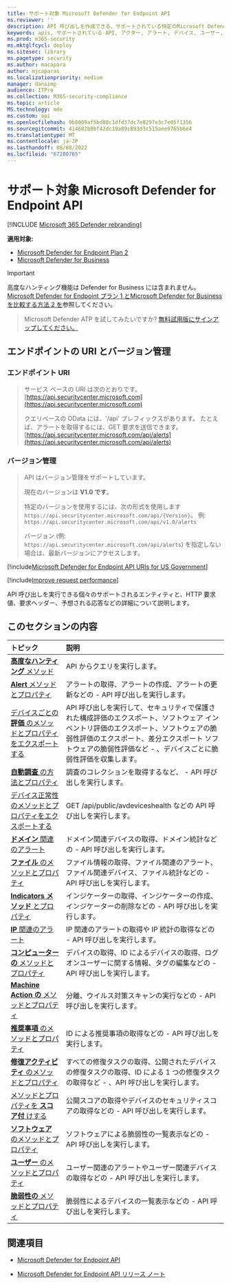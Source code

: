 ```yaml
---
title: サポート対象 Microsoft Defender for Endpoint API
ms.reviewer: ''
description: API 呼び出しを作成できる、サポートされている特定のMicrosoft Defender for Endpoint エンティティについて説明します。
keywords: apis, サポートされている API, アクター, アラート, デバイス, ユーザー, ドメイン, IP, ファイル, 高度なクエリ, 高度な捜索
ms.prod: m365-security
ms.mktglfcycl: deploy
ms.sitesec: library
ms.pagetype: security
ms.author: macapara
author: mjcaparas
ms.localizationpriority: medium
manager: dansimp
audience: ITPro
ms.collection: M365-security-compliance
ms.topic: article
MS.technology: mde
ms.custom: api
ms.openlocfilehash: 9b8009af5bd88c1dfd37dc7e8297e3c7e05f1356
ms.sourcegitcommit: 414682b9bf42dc19a89c893d3c515aee9765b6e4
ms.translationtype: MT
ms.contentlocale: ja-JP
ms.lasthandoff: 08/08/2022
ms.locfileid: "67280765"
---
```

# <a name="supported-microsoft-defender-for-endpoint-apis"></a>サポート対象 Microsoft Defender for Endpoint API

[!INCLUDE [Microsoft 365 Defender rebranding](../../includes/microsoft-defender.md)]

**適用対象:** 
- [Microsoft Defender for Endpoint Plan 2](https://go.microsoft.com/fwlink/?linkid=2154037)
- [Microsoft Defender for Business](../defender-business/index.yml)

> [!IMPORTANT]
> 高度なハンティング機能は Defender for Business には含まれません。 [Microsoft Defender for Endpoint プラン 1 とMicrosoft Defender for Businessを比較する方法 2 を](../defender-business/compare-mdb-m365-plans.md#compare-microsoft-defender-for-business-to-microsoft-defender-for-endpoint-plans-1-and-2)参照してください。


> Microsoft Defender ATP を試してみたいですか? [無料試用版にサインアップしてください。](https://signup.microsoft.com/create-account/signup?products=7f379fee-c4f9-4278-b0a1-e4c8c2fcdf7e&ru=https://aka.ms/MDEp2OpenTrial?ocid=docs-wdatp-exposedapis-abovefoldlink)

## <a name="endpoint-uri-and-versioning"></a>エンドポイントの URI とバージョン管理

### <a name="endpoint-uri"></a>エンドポイント URI

> サービス ベースの URI は次のとおりです。 [https://api.securitycenter.microsoft.com](https://api.securitycenter.microsoft.com)
>
> クエリベースの OData には、'/api' プレフィックスがあります。 たとえば、アラートを取得するには、GET 要求を送信できます。 [https://api.securitycenter.microsoft.com/api/alerts](https://api.securitycenter.microsoft.com/api/alerts)

### <a name="versioning"></a>バージョン管理

> API はバージョン管理をサポートしています。
>
> 現在のバージョンは **V1.0 です**。
>
> 特定のバージョンを使用するには、次の形式を使用します `https://api.securitycenter.microsoft.com/api/{Version}`。 例: `https://api.securitycenter.microsoft.com/api/v1.0/alerts`
>
> バージョン (例: `https://api.securitycenter.microsoft.com/api/alerts`) を指定しない場合は、最新バージョンにアクセスします。

[!include[Microsoft Defender for Endpoint API URIs for US Government](../../includes/microsoft-defender-api-usgov.md)]

[!include[Improve request performance](../../includes/improve-request-performance.md)]

API 呼び出しを実行できる個々のサポートされるエンティティと、HTTP 要求値、要求ヘッダー、予想される応答などの詳細について説明します。

## <a name="in-this-section"></a>このセクションの内容

トピック | 説明
:---|:---
[**高度なハンティング** メソッド](run-advanced-query-api.md) | API からクエリを実行します。
[**Alert** メソッドとプロパティ](alerts.md) | アラートの取得、アラートの作成、アラートの更新などの \- API 呼び出しを実行します。
[デバイスごとの **評価** のメソッドとプロパティをエクスポートする](get-assessment-methods-properties.md) | API 呼び出しを実行して、セキュリティで保護された構成評価のエクスポート、ソフトウェア インベントリ評価のエクスポート、ソフトウェアの脆弱性評価のエクスポート、差分エクスポート ソフトウェアの脆弱性評価など \- 、デバイスごとに脆弱性評価を収集します。
[**自動調査** の方法とプロパティ](investigation.md) | 調査のコレクションを取得するなど、 \- API 呼び出しを実行します。
[デバイス正常性のメソッドとプロパティをエクスポートする](device-health-api-methods-properties.md) | GET /api/public/avdeviceshealth などの API 呼び出しを実行します。
[**ドメイン** 関連のアラート](get-domain-related-alerts.md) | ドメイン関連デバイスの取得、ドメイン統計などの \- API 呼び出しを実行します。
[**ファイル** のメソッドとプロパティ](files.md) | ファイル情報の取得、ファイル関連のアラート、ファイル関連デバイス、ファイル統計などの \- API 呼び出しを実行します。
[**Indicators メソッド** とプロパティ](ti-indicator.md) | インジケーターの取得、インジケーターの作成、インジケーターの削除などの \- API 呼び出しを実行します。
[**IP** 関連のアラート](get-ip-related-alerts.md) | IP 関連のアラートの取得や IP 統計の取得などの \- API 呼び出しを実行します。
[**コンピューターの** メソッドとプロパティ](machine.md) | デバイスの取得、ID によるデバイスの取得、ログオンユーザーに関する情報、タグの編集などの \- API 呼び出しを実行します。
[**Machine Action の** メソッドとプロパティ](machineaction.md) | 分離、ウイルス対策スキャンの実行などの \- API 呼び出しを実行します。
[**推奨事項** のメソッドとプロパティ](recommendation.md) | ID による推奨事項の取得などの \- API 呼び出しを実行します。
[**修復アクティビティ** のメソッドとプロパティ](get-remediation-methods-properties.md) | すべての修復タスクの取得、公開されたデバイスの修復タスクの取得、ID による 1 つの修復タスクの取得など \- 、API 呼び出しを実行します。
[メソッドとプロパティを **スコア付** けする](score.md) | 公開スコアの取得やデバイスのセキュリティスコアの取得などの \- API 呼び出しを実行します。
[**ソフトウェア** のメソッドとプロパティ](software.md) | ソフトウェアによる脆弱性の一覧表示などの \- API 呼び出しを実行します。
[**ユーザー** のメソッドとプロパティ](user.md) | ユーザー関連のアラートやユーザー関連デバイスの取得などの \- API 呼び出しを実行します。
[**脆弱性の** メソッドとプロパティ](vulnerability.md) | 脆弱性によるデバイスの一覧表示などの \- API 呼び出しを実行します。

## <a name="see-also"></a>関連項目

- [Microsoft Defender for Endpoint API](apis-intro.md)

- [Microsoft Defender for Endpoint API リリース ノート](api-release-notes.md)
